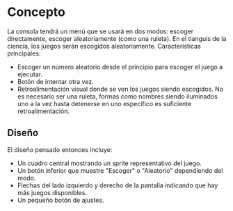 # Concepto
La consola tendrá un menú que se usará en dos modos: escoger directamente,
escoger aleatoriamente (como una ruleta).
En el tianguis de la ciencia, los juegos serán escogidos aleatoriamente.
Características principales:
- Escoger un número aleatorio desde el principio para escoger el juego a
  ejecutar.
- Botón de intentar otra vez.
- Retroalimentación visual donde se ven los juegos siendo escogidos. No es
  necesario ser una ruleta, formas como nombres siendo iluminados uno a la
  vez hasta detenerse en uno específico es suficiente retroalimentación.

## Diseño
El diseño pensado entonces incluye:
- Un cuadro central mostrando un sprite representativo del juego.
- Un botón inferior que muestre "Escoger" o "Aleatorio" dependiendo del modo.
- Flechas del lado izquierdo y derecho de la pantalla indicando que hay más
  juegos disponibles.
- Un pequeño botón de ajustes.
